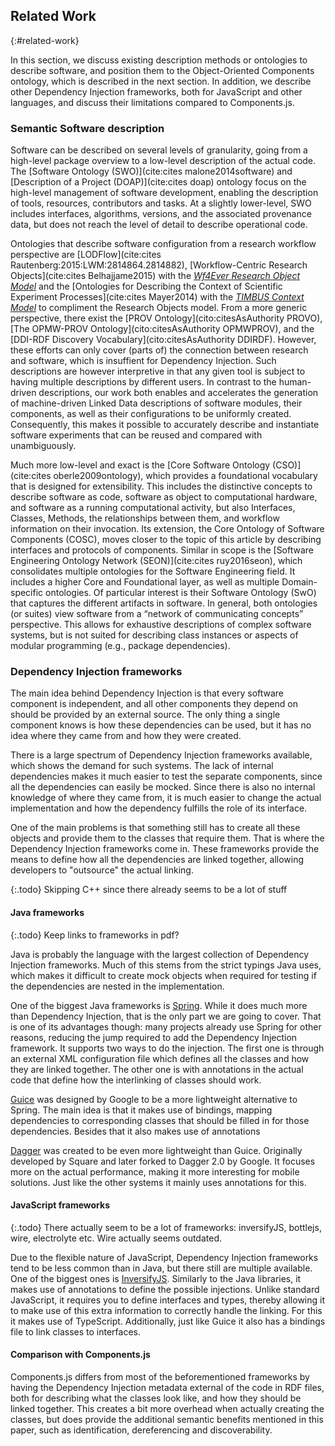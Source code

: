 ## Related Work
{:#related-work}

In this section, we discuss existing description methods or ontologies to describe software, 
and position them to the Object-Oriented Components ontology, which is described in the next section.
In addition, we describe other Dependency Injection frameworks, both for JavaScript and other languages,
and discuss their limitations compared to Components.js.

### Semantic Software description

Software can be described on several levels of granularity,
going from a high-level package overview to a low-level description of the actual code.
The [Software Ontology (SWO)](cite:cites malone2014software) and [Description of a Project (DOAP)](cite:cites doap) ontology focus on the high-level management of software development,
enabling the description of tools, resources, contributors and tasks. 
At a slightly lower-level, SWO includes interfaces, algorithms, versions, and the associated provenance data, but does not reach the level of detail to describe operational code.

Ontologies that describe software configuration from a research workflow perspective are [LODFlow](cite:cites Rautenberg:2015:LWM:2814864.2814882), [Workflow-Centric Research Objects](cite:cites Belhajjame2015) with the <cite><a href="https://w3id.org/ro/">Wf4Ever Research Object Model</a></cite> and the [Ontologies for Describing the Context of Scientific Experiment Processes](cite:cites Mayer2014) with the <cite><a href="http://www.timbusproject.net/portal/publications/ontologies/">TIMBUS Context Model</a></cite> to compliment the Research Objects model. 
From a more generic perspective, there exist the [PROV Ontology](cito:citesAsAuthority PROVO), [The OPMW-PROV Ontology](cito:citesAsAuthority OPMWPROV), and the [DDI-RDF Discovery Vocabulary](cito:citesAsAuthority DDIRDF).
However, these efforts can only cover (parts of) the connection between research and software, which is insuffient for Dependency Injection.
Such descriptions are however interpretive in that any given tool is subject to having multiple descriptions by different users.
In contrast to the human-driven descriptions, our work both enables and accelerates the generation of machine-driven Linked Data descriptions of software modules, their components, as well as their configurations to be uniformly created.
Consequently, this makes it possible to accurately describe and instantiate software experiments that can be reused and compared with unambiguously.

Much more low-level and exact is the [Core Software Ontology (CSO)](cite:cites oberle2009ontology),
which provides a foundational vocabulary that is designed for extensibility.
This includes the distinctive concepts to describe software as code, software as object to computational hardware, and software as a running computational activity,
but also Interfaces, Classes, Methods, the relationships between them, and workflow information on their invocation.
Its extension, the Core Ontology of Software Components (COSC), moves closer to the topic of this article by describing interfaces and protocols of components.
Similar in scope is the [Software Engineering Ontology Network (SEON)](cite:cites ruy2016seon), which consolidates multiple ontologies for the Software Engineering field.
It includes a higher Core and Foundational layer, as well as multiple Domain-specific ontologies.
Of particular interest is their Software Ontology (SwO) that captures the different artifacts in software.
In general, both ontologies (or suites) view software from a <q>network of communicating concepts</q> perspective.
This allows for exhaustive descriptions of complex software systems, but is not suited for describing class instances or aspects of modular programming (e.g., package dependencies).

### Dependency Injection frameworks
The main idea behind Dependency Injection is that every software component is independent,
and all other components they depend on should be provided by an external source.
The only thing a single component knows is how these dependencies can be used,
but it has no idea where they came from and how they were created.

There is a large spectrum of Dependency Injection frameworks available,
which shows the demand for such systems.
The lack of internal dependencies makes it much easier to test the separate components,
since all the dependencies can easily be mocked.
Since there is also no internal knowledge of where they came from,
it is much easier to change the actual implementation and how the dependency fulfills the role of its interface.

One of the main problems is that something still has to create all these objects
and provide them to the classes that require them.
That is where the Dependency Injection frameworks come in.
These frameworks provide the means to define how all the dependencies are linked together,
allowing developers to "outsource" the actual linking.

{:.todo}
Skipping C++ since there already seems to be a lot of stuff

#### Java frameworks

{:.todo}
Keep links to frameworks in pdf?

Java is probably the language with the largest collection of Dependency Injection frameworks.
Much of this stems from the strict typings Java uses,
which makes it difficult to create mock objects when required for testing
if the dependencies are nested in the implementation.

One of the biggest Java frameworks is [Spring](https://spring.io/).
While it does much more than Dependency Injection,
that is the only part we are going to cover.
That is one of its advantages though:
many projects already use Spring for other reasons,
reducing the jump required to add the Dependency Injection framework.
It supports two ways to do the injection.
The first one is through an external XML configuration file
which defines all the classes and how they are linked together.
The other one is with annotations in the actual code
that define how the interlinking of classes should work.

[Guice](https://github.com/google/guice) was designed by Google
to be a more lightweight alternative to Spring.
The main idea is that it makes use of bindings,
mapping dependencies to corresponding classes that should be filled in for those dependencies.
Besides that it also makes use of annotations

[Dagger](https://github.com/google/dagger) was created to be even more lightweight than Guice.
Originally developed by Square and later forked to Dagger 2.0 by Google.
It focuses more on the actual performance,
making it more interesting for mobile solutions.
Just like the other systems it mainly uses annotations for this.

#### JavaScript frameworks

{:.todo}
There actually seem to be a lot of frameworks: inversifyJS, bottlejs, wire, electrolyte etc.
Wire actually seems outdated.

Due to the flexible nature of JavaScript,
Dependency Injection frameworks tend to be less common than in Java,
but there still are multiple available.
One of the biggest ones is [InversifyJS](https://github.com/inversify/InversifyJS).
Similarly to the Java libraries,
it makes use of annotations to define the possible injections.
Unlike standard JavaScript,
it requires you to define interfaces and types,
thereby allowing it to make use of this extra information to correctly handle the linking.
For this it makes use of TypeScript.
Additionally, just like Guice it also has a bindings file to link classes to interfaces.

#### Comparison with Components.js
Components.js differs from most of the beforementioned frameworks
by having the Dependency Injection metadata external of the code in RDF files,
both for describing what the classes look like, and how they should be linked together.
This creates a bit more overhead when actually creating the classes,
but does provide the additional semantic benefits mentioned in this paper,
such as identification, dereferencing and discoverability.
